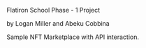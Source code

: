 Flatiron School Phase - 1 Project

by Logan Miller and Abeku Cobbina


Sample NFT Marketplace with API interaction.